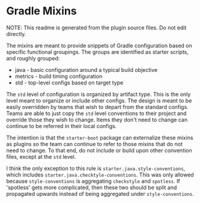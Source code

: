 # Gradle Mixins

NOTE: This readme is generated from the plugin source files.
Do not edit directly.

The mixins are meant to provide snippets of Gradle configuration based on specific functional groupings.
The groups are identified as starter scripts, and roughly grouped:

* java - basic configuration around a typical build objective
* metrics - build timing configuration
* std - top-level configs based on target type

The `std` level of configuration is organized by artifact type.
This is the only level meant to organize or include other configs.
The design is meant to be easily overridden by teams that wish to depart from the standard configs.
Teams are able to just copy the `std` level conventions to their project and override those they wish to change.
Items they don't need to change can continue to be referred in their local configs.

The intention is that the `starter-boot` package can externalize these mixins as plugins so the team can continue to refer to those mixins that do not need to change.
To that end, do not include or build upon other convention files, except at the `std` level.

I think the only exception to this rule is `starter.java.style-conventions`, which includes `starter.java.checktyle-conventions`.
This was only allowed because `style-conventions` is aggregating `checkstyle` and `spotless`.
If 'spotless' gets more complicated, then these two should be split and propagated upwards instead of being aggregated under `style-conventions`.


